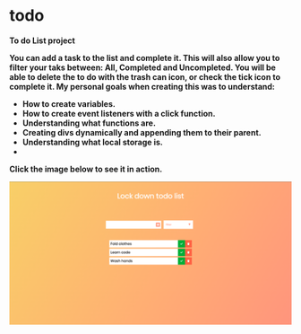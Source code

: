 # todo

<b>To do List project<b>

<p>You can add a task to the list and complete it. This will also allow you to filter your taks between: All, Completed and Uncompleted.
You will be able to delete the to do with the trash can icon, or check the tick icon to complete it. 
My personal goals when creating this was to understand:
<ul>
    <li>How to create variables.</li>
     <li>How to create event listeners with a click function.</li>
     <li>Understanding what functions are.</li>
     <li>Creating divs dynamically and appending them to their parent.</li>
     <li>Understanding what local storage is.<li>
</ul>
</p>
<p>Click the image below to see it in action.</p>
<img src="lockdown.png">
